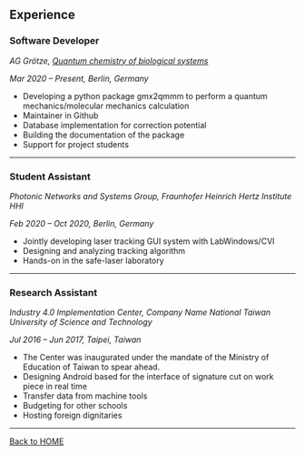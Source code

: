 ## Experience 

### Software Developer 
_AG Grötze, [Quantum chemistry of biological systems](http://jgoetze.userpage.fu-berlin.de)_

_Mar 2020 – Present, Berlin, Germany_

- Developing a python package gmx2qmmm to perform a quantum mechanics/molecular mechanics calculation
- Maintainer in Github
- Database implementation for correction potential
- Building the documentation of the package
- Support for project students

---

### Student Assistant
_Photonic Networks and Systems Group, Fraunhofer Heinrich Hertz Institute HHI_

_Feb 2020 – Oct 2020, Berlin, Germany_

- Jointly developing laser tracking GUI system with LabWindows/CVI 
- Designing and analyzing tracking algorithm
- Hands-on in the safe-laser laboratory

---

### Research Assistant
_Industry 4.0 Implementation Center, Company Name National Taiwan University of Science and Technology_

_Jul 2016 – Jun 2017, Taipei, Taiwan_

- The Center was inaugurated under the mandate of the Ministry of Education of Taiwan to spear ahead. 
- Designing Android based for the interface of signature cut on work piece in real time
- Transfer data from machine tools
- Budgeting for other schools
- Hosting foreign dignitaries

---

[Back to HOME](index)
